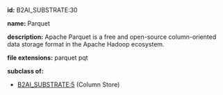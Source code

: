 **id:** B2AI_SUBSTRATE:30

**name:** Parquet

**description:** Apache Parquet is a free and open-source column-oriented data storage format in the Apache Hadoop ecosystem.

**file extensions:** parquet pqt

**subclass of:**

- [B2AI_SUBSTRATE:5](../substrates/column-store.markdown) (Column Store)
